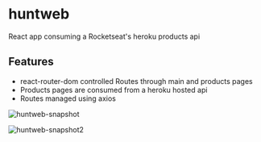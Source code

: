 # huntweb
React app consuming a Rocketseat's heroku products api

## Features

- react-router-dom controlled Routes through main and products pages
- Products pages are consumed from a heroku hosted api
- Routes managed using axios

![huntweb-snapshot](https://user-images.githubusercontent.com/44209758/63945655-175ef300-ca4a-11e9-9cb4-c4b4b61872d5.png)

![huntweb-snapshot2](https://user-images.githubusercontent.com/44209758/63945790-5ab96180-ca4a-11e9-81cb-cc393fdb5526.png)
